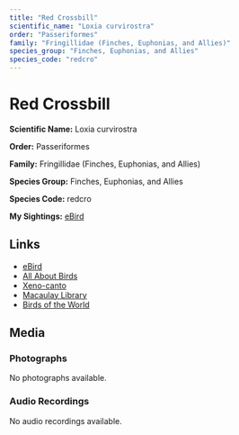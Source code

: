 ```yaml
---
title: "Red Crossbill"
scientific_name: "Loxia curvirostra"
order: "Passeriformes"
family: "Fringillidae (Finches, Euphonias, and Allies)"
species_group: "Finches, Euphonias, and Allies"
species_code: "redcro"
---
```


# Red Crossbill

**Scientific Name:** Loxia curvirostra

**Order:** Passeriformes

**Family:** Fringillidae (Finches, Euphonias, and Allies)

**Species Group:** Finches, Euphonias, and Allies

**Species Code:** redcro

**My Sightings:** [eBird](https://ebird.org/lifelist?r=world&time=life&spp=redcro)

## Links
* [eBird](https://ebird.org/species/redcro) 
* [All About Birds](https://www.allaboutbirds.org/guide/redcro) 
* [Xeno-canto](https://www.xeno-canto.org/species/loxia-curvirostra) 
* [Macaulay Library](https://search.macaulaylibrary.org/catalog?taxonCode=redcro&sort=rating_rank_desc)
* [Birds of the World](https://birdsoftheworld.org/bow/species/redcro)

## Media
### Photographs
No photographs available.

### Audio Recordings
No audio recordings available.
